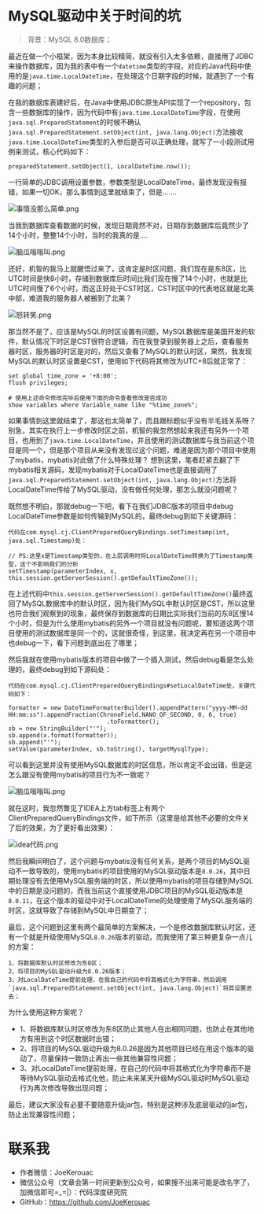 # MySQL驱动中关于时间的坑
> 背景：MySQL 8.0数据库；

最近在做一个小框架，因为本身比较精简，就没有引入太多依赖，直接用了JDBC来操作数据库，因为我的表中有一个`datetime`类型的字段，对应的Java代码中使用的是`java.time.LocalDateTime`，在处理这个日期字段的时候，就遇到了一个有趣的问题；


在我的数据库表建好后，在Java中使用JDBC原生API实现了一个repository，包含一些数据库的操作，因为代码中有`java.time.LocalDateTime`字段，在使用`java.sql.PreparedStatement`的时候不确认`java.sql.PreparedStatement.setObject(int, java.lang.Object)`方法接收`java.time.LocalDateTime`类型的入参后是否可以正确处理，就写了一小段测试用例来测试，核心代码如下：
```
preparedStatement.setObject(1, LocalDateTime.now());
```
一行简单的JDBC调用设置参数，参数类型是LocalDateTime，最终发现没有报错，如果一切OK，那么事情到这里就结束了，但是.......

![事情没那么简单.png](../../resource/MySQL/事情没那么简单.png)


当我到数据库查看数据的时候，发现日期竟然不对，日期存到数据库后竟然少了14个小时，整整14个小时，当时的我真的是....

![脑瓜嗡嗡叫.png](../../resource/MySQL/脑瓜嗡嗡叫.png)


还好，机智的我马上就醒悟过来了，这肯定是时区问题，我们现在是东8区，比UTC时间是快8小时，存储到数据库后时间比我们现在慢了14个小时，也就是比UTC时间慢了6个小时，而这正好处于CST时区，CST时区中的代表地区就是北美中部，难道我的服务器人被搬到了北美？

![怒转笑.png](../../resource/MySQL/怒转笑.gif)

那当然不是了，应该是MySQL的时区设置有问题，MySQL数据库是美国开发的软件，默认情况下时区是CST很符合逻辑，而在我登录到服务器上之后，查看服务器时区，服务器的时区是对的，然后又查看了MySQL的默认时区，果然，我发现MySQL的默认时区设置是CST，使用如下代码将其修改为UTC+8后就正常了：
```
set global time_zone = '+8:00';
flush privileges;

# 使用上述命令修改完毕后使用下面的命令查看修改是否成功
show variables where Variable_name like "%time_zone%";
```

如果事情到这里就结束了，那这也太简单了，而且跟标题似乎没有半毛钱关系呀？别急，其实在执行上一步修改时区之前，机智的我忽然想起来我还有另外一个项目，也用到了`java.time.LocalDateTime`，并且使用的测试数据库与我当前这个项目是同一个，但是那个项目从来没有发现过这个问题，难道是因为那个项目中使用了mybatis，mybatis对此做了什么特殊处理？ 想到这里，笔者赶紧去翻了下mybatis相关源码，发现mybatis对于LocalDateTime也是直接调用了`java.sql.PreparedStatement.setObject(int, java.lang.Object)`方法将LocalDateTime传给了MySQL驱动，没有做任何处理，那怎么就没问题呢？


既然想不明白，那就debug一下吧，看下在我们JDBC版本的项目中debug LocalDateTime参数是如何传输到MySQL的，最终debug到如下关键源码：
```
代码在com.mysql.cj.ClientPreparedQueryBindings.setTimestamp(int, java.sql.Timestamp)处：

// PS:这里x是Timestamp类型的，在上层调用时将LocalDateTime转换为了Timestamp类型，这个不影响我们的分析
setTimestamp(parameterIndex, x, this.session.getServerSession().getDefaultTimeZone());
```
在上述代码中`this.session.getServerSession().getDefaultTimeZone()`最终返回了MySQL数据库中的默认时区，因为我们MySQL中默认时区是CST，所以这里也符合我们观察到的现象，最终保存到数据库的日期比实际我们当前的东8区慢14个小时，但是为什么使用mybatis的另外一个项目就没有问题呢，要知道这两个项目使用的测试数据库是同一个的，这就很奇怪，到这里，我决定再在另一个项目中也debug一下，看下问题到底出在了哪里；



然后我就在使用mybatis版本的项目中做了一个插入测试，然后debug看是怎么处理的，最终debug到如下源码处：
```
代码在com.mysql.cj.ClientPreparedQueryBindings#setLocalDateTime处，关键代码如下：

formatter = new DateTimeFormatterBuilder().appendPattern("yyyy-MM-dd HH:mm:ss").appendFraction(ChronoField.NANO_OF_SECOND, 0, 6, true)
                            .toFormatter();
sb = new StringBuilder("'");
sb.append(x.format(formatter));
sb.append("'");
setValue(parameterIndex, sb.toString(), targetMysqlType);
```

可以看到这里并没有使用MySQL数据库的时区信息，所以肯定不会出错，但是这怎么跟没有使用mybatis的项目行为不一致呢？

![脑瓜嗡嗡叫.png](../../resource/MySQL/脑瓜嗡嗡叫.png)

就在这时，我忽然瞥见了IDEA上方tab标签上有两个ClientPreparedQueryBindings文件，如下所示（这里是给其他不必要的文件关了后的效果，为了更好看出效果）：

![idea代码.png](../../resource/MySQL/idea代码.png)


然后我瞬间明白了，这个问题与mybatis没有任何关系，是两个项目的MySQL驱动不一致导致的，使用mybatis的项目使用的MySQL驱动版本是`8.0.26`，其中日期处理没有去使用MySQL服务端的时区，所以使用mybatis的项目存储到MySQL中的日期是没问题的，而我当前这个直接使用JDBC项目的MySQL驱动版本是`8.0.11`，在这个版本的驱动中对于LocalDateTime的处理使用了MySQL服务端的时区，这就导致了存储到MySQL中日期变了；



最后，这个问题到这里有两个最简单的方案解决，一个是修改数据库默认时区，还有一个就是升级使用MySQL`8.0.26`版本的驱动，而我使用了第三种更复杂一点儿的方案：
```
1、将数据库默认时区修改为东8区；
2、将项目的MySQL驱动升级为8.0.26版本；
3、对LocalDateTime提前处理，在我自己的代码中将其格式化为字符串，然后调用`java.sql.PreparedStatement.setObject(int, java.lang.Object)`将其设置进去；
```

为什么使用这种方案呢？
- 1、将数据库默认时区修改为东8区防止其他人在出相同问题，也防止在其他地方有用到这个时区数据时出错；
- 2、将项目的MySQL驱动升级为8.0.26是因为其他项目已经在用这个版本的驱动了，尽量保持一致防止再出一些其他兼容性问题；
- 3、对LocalDateTime提前处理，在自己的代码中将其格式化为字符串而不是等待MySQL驱动去格式化他，防止未来某天升级MySQL驱动时MySQL驱动行为再次修改导致出现问题；


最后，建议大家没有必要不要随意升级jar包，特别是这种涉及底层驱动的jar包，防止出现兼容性问题；


# 联系我
- 作者微信：JoeKerouac
- 微信公众号（文章会第一时间更新到公众号，如果搜不出来可能是改名字了，加微信即可=_=|）：代码深度研究院
- GitHub：https://github.com/JoeKerouac
